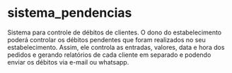 # sistema_pendencias
Sistema para controle de débitos de clientes. O dono do estabelecimento poderá controlar os débitos pendentes que foram realizados no seu estabelecimento. Assim, ele controla as entradas, valores, data e hora dos pedidos e gerando relatórios de cada cliente em separado e podendo enviar os débitos via e-mail ou whatsapp.
